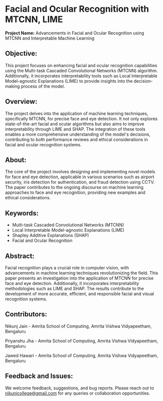 # Facial and Ocular Recognition with MTCNN, LIME

**Project Name:** Advancements in Facial and Ocular Recognition using MTCNN and Interpretable Machine Learning

## Objective:
This project focuses on enhancing facial and ocular recognition capabilities using the Multi-task Cascaded Convolutional Networks (MTCNN) algorithm. Additionally, it incorporates interpretability tools such as Local Interpretable Model-agnostic Explanations (LIME) to provide insights into the decision-making process of the model.

## Overview:
The project delves into the application of machine learning techniques, specifically MTCNN, for precise face and eye detection. It not only explores state-of-the-art facial and ocular algorithms but also aims to improve interpretability through LIME and SHAP. The integration of these tools enables a more comprehensive understanding of the model's decisions, contributing to both performance reviews and ethical considerations in facial and ocular recognition systems.

## About:
The core of the project involves designing and implementing novel models for face and eye detection, applicable in various scenarios such as airport security, iris detection for authentication, and fraud detection using CCTV. The paper contributes to the ongoing discourse on machine learning approaches to face and eye recognition, providing new examples and ethical considerations.

## Keywords:
- Multi-task Cascaded Convolutional Networks (MTCNN)
- Local Interpretable Model-agnostic Explanations (LIME)
- Shapley Additive Explanations (SHAP)
- Facial and Ocular Recognition

## Abstract:
Facial recognition plays a crucial role in computer vision, with advancements in machine learning techniques revolutionizing the field. This paper presents an investigation into the application of MTCNN for precise face and eye detection. Additionally, it incorporates interpretability methodologies such as LIME and SHAP. The results contribute to the development of more accurate, efficient, and responsible facial and visual recognition systems.

## Contributors:
Nikunj Jain - Amrita School of Computing, Amrita Vishwa Vidyapeetham, Bengaluru

Priyanshu Jha - Amrita School of Computing, Amrita Vishwa Vidyapeetham, Bengaluru

Jawed Hawari - Amrita School of Computing, Amrita Vishwa Vidyapeetham, Bengaluru

## Feedback and Issues:
We welcome feedback, suggestions, and bug reports. Please reach out to nikunjcollege@gmail.com for any queries or collaboration opportunities.
